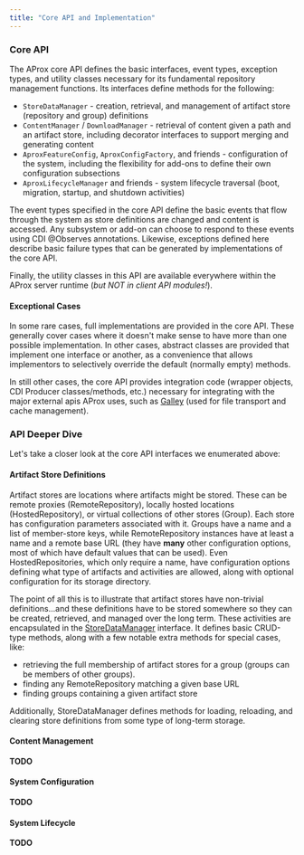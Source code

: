 ```yaml
---
title: "Core API and Implementation"
---
```


### Core API

The AProx core API defines the basic interfaces, event types, exception types, and utility classes necessary for its fundamental repository management functions. Its interfaces define methods for the following:

* `StoreDataManager` - creation, retrieval, and management of artifact store (repository and group) definitions
* `ContentManager` / `DownloadManager` - retrieval of content given a path and an artifact store, including decorator interfaces to support merging and generating content
* `AproxFeatureConfig`, `AproxConfigFactory`, and friends - configuration of the system, including the flexibility for add-ons to define their own configuration subsections
* `AproxLifecycleManager` and friends - system lifecycle traversal (boot, migration, startup, and shutdown activities)

The event types specified in the core API define the basic events that flow through the system as store definitions are changed and content is accessed. Any subsystem or add-on can choose to respond to these events using CDI @Observes annotations. Likewise, exceptions defined here describe basic failure types that can be generated by implementations of the core API. 

Finally, the utility classes in this API are available everywhere within the AProx server runtime (*but NOT in client API modules!*).

#### Exceptional Cases

In some rare cases, full implementations are provided in the core API. These generally cover cases where it doesn't make sense to have more than one possible implementation. In other cases, abstract classes are provided that implement one interface or another, as a convenience that allows implementors to selectively override the default (normally empty) methods.

In still other cases, the core API provides integration code (wrapper objects, CDI Producer classes/methods, etc.) necessary for integrating with the major external apis AProx uses, such as [Galley](https://github.com/Commonjava/galley) (used for file transport and cache management). 


### API Deeper Dive

Let's take a closer look at the core API interfaces we enumerated above:

#### Artifact Store Definitions

Artifact stores are locations where artifacts might be stored. These can be remote proxies (RemoteRepository), locally hosted locations (HostedRepository), or virtual collections of other stores (Group). Each store has configuration parameters associated with it. Groups have a name and a list of member-store keys, while RemoteRepository instances have at least a name and a remote base URL (they have **many** other configuration options, most of which have default values that can be used). Even HostedRepositories, which only require a name, have configuration options defining what type of artifacts and activities are allowed, along with optional configuration for its storage directory.

The point of all this is to illustrate that artifact stores have non-trivial definitions...and these definitions have to be stored somewhere so they can be created, retrieved, and managed over the long term. These activities are encapsulated in the [StoreDataManager](https://github.com/Commonjava/aprox/blob/master/api/src/main/java/org/commonjava/aprox/data/StoreDataManager.java) interface. It defines basic CRUD-type methods, along with a few notable extra methods for special cases, like:

* retrieving the full membership of artifact stores for a group (groups can be members of other groups).
* finding any RemoteRepository matching a given base URL
* finding groups containing a given artifact store

Additionally, StoreDataManager defines methods for loading, reloading, and clearing store definitions from some type of long-term storage.

#### Content Management

**TODO**

#### System Configuration

**TODO**

#### System Lifecycle

**TODO**



